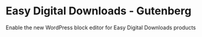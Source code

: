 # Easy Digital Downloads - Gutenberg
Enable the new WordPress block editor for Easy Digital Downloads products
